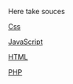 Here take souces 

[Css](https://www.w3.org/Style/CSS/Overview.en.html)

[JavaScript](https://www.javascript.com/)

[HTML](https://html.com/)

[PHP](https://www.php.net/)

